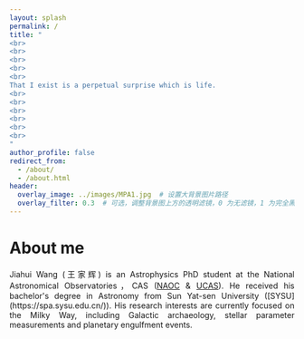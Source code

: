 ```yaml
---
layout: splash
permalink: /
title: "
<br>
<br>
<br>
<br>
<br>
That I exist is a perpetual surprise which is life.
<br>
<br>
<br>
<br>
<br>
<br>
"
author_profile: false
redirect_from: 
  - /about/
  - /about.html
header:
  overlay_image: ../images/MPA1.jpg  # 设置大背景图片路径
  overlay_filter: 0.3  # 可选，调整背景图上方的透明滤镜，0 为无滤镜，1 为完全黑色
---
```

About me
======

<p style="text-align: justify;">
Jiahui Wang (王家辉) is an Astrophysics PhD student at the National Astronomical Observatories，CAS (<a href="https://nao.cas.cn/">NAOC</a> & <a href="https://www.ucas.ac.cn/">UCAS</a>). He received his bachelor's degree in Astronomy from Sun Yat-sen University ([SYSU](https://spa.sysu.edu.cn/)). His research interests are currently focused on the Milky Way, including Galactic archaeology, stellar parameter measurements and planetary engulfment events. 
</p>
